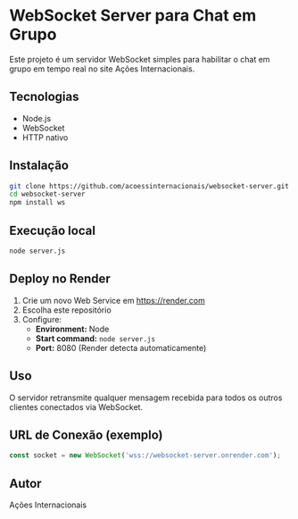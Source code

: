 # WebSocket Server para Chat em Grupo

Este projeto é um servidor WebSocket simples para habilitar o chat em grupo em tempo real no site Ações Internacionais.

## Tecnologias
- Node.js
- WebSocket
- HTTP nativo

## Instalação

```bash
git clone https://github.com/acoessinternacionais/websocket-server.git
cd websocket-server
npm install ws
```

## Execução local

```bash
node server.js
```

## Deploy no Render
1. Crie um novo Web Service em https://render.com
2. Escolha este repositório
3. Configure:
   - **Environment:** Node
   - **Start command:** `node server.js`
   - **Port:** 8080 (Render detecta automaticamente)

## Uso
O servidor retransmite qualquer mensagem recebida para todos os outros clientes conectados via WebSocket.

## URL de Conexão (exemplo)
```js
const socket = new WebSocket('wss://websocket-server.onrender.com');
```

## Autor
Ações Internacionais
